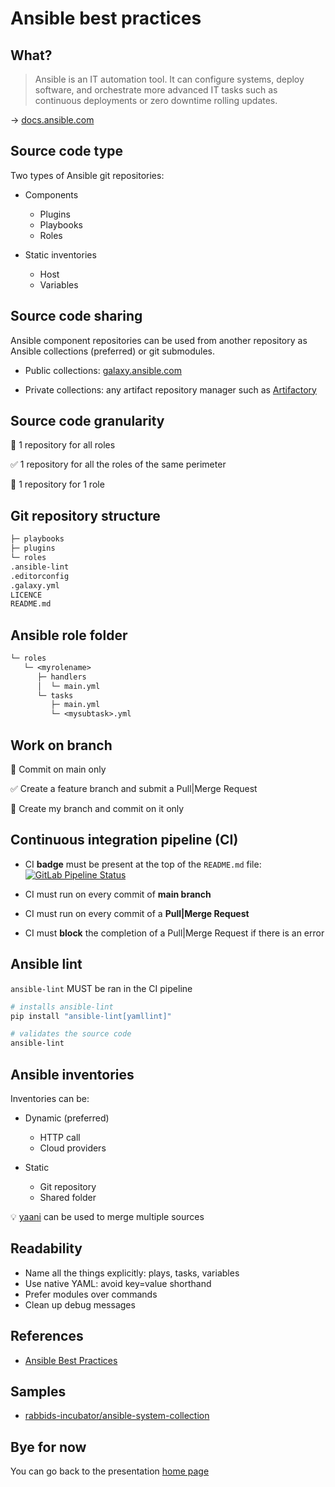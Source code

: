 <!--
theme: gaia
class:
 - invert
headingDivider: 2 
paginate: true
-->

<!--
_class:
 - lead
 - invert
-->

# Ansible best practices

## What?

> Ansible is an IT automation tool. It can configure systems, deploy software, and orchestrate more advanced IT tasks such as continuous deployments or zero downtime rolling updates.

→ [docs.ansible.com](https://docs.ansible.com/ansible/latest/index.html)

## Source code type

Two types of Ansible git repositories:

* Components
  * Plugins
  * Playbooks
  * Roles

* Static inventories
  * Host
  * Variables

## Source code sharing

Ansible component repositories can be used from another repository as Ansible collections (preferred) or git submodules.

* Public collections: [galaxy.ansible.com](https://galaxy.ansible.com/)

* Private collections: any artifact repository manager such as [Artifactory](https://jfrog.com/artifactory/)

## Source code granularity

:red_circle: 1 repository for all roles

:white_check_mark: 1 repository for all the roles of the same perimeter

:red_circle: 1 repository for 1 role

## Git repository structure

```txt
├─ playbooks
├─ plugins
└─ roles
.ansible-lint
.editorconfig
.galaxy.yml
LICENCE
README.md
```

## Ansible role folder

```txt
└─ roles
   └─ <myrolename>
      ├─ handlers
      │  └─ main.yml
      └─ tasks
         ├─ main.yml
         └─ <mysubtask>.yml
```

## Work on branch

:red_circle: Commit on main only

:white_check_mark: Create a feature branch and submit a Pull|Merge Request

:red_circle: Create my branch and commit on it only

## Continuous integration pipeline (CI)

* CI **badge** must be present at the top of the `README.md` file: [![GitLab Pipeline Status](https://gitlab.com/rabbids-incubator/infra-automation-best-practices/badges/main/pipeline.svg)](https://gitlab.com/rabbids-incubator/infra-automation-best-practices/-/pipelines)

* CI must run on every commit of **main branch**

* CI must run on every commit of a **Pull|Merge Request**

* CI must **block** the completion of a Pull|Merge Request if there is an error

## Ansible lint

`ansible-lint` MUST be ran in the CI pipeline

```bash
# installs ansible-lint
pip install "ansible-lint[yamllint]"

# validates the source code
ansible-lint
```

## Ansible inventories

Inventories can be:

* Dynamic (preferred)
  * HTTP call
  * Cloud providers

* Static
  * Git repository
  * Shared folder

:bulb: [yaani](https://github.com/a-delannoy/yaani) can be used to merge multiple sources

## Readability

* Name all the things explicitly: plays, tasks, variables
* Use native YAML: avoid key=value shorthand
* Prefer modules over commands
* Clean up debug messages

## References

* [Ansible Best Practices](https://ansible.github.io/workshops/decks/ansible_best_practices.pdf)

## Samples

* [rabbids-incubator/ansible-system-collection](https://github.com/rabbids-incubator/ansible-system-collection)

## Bye for now

You can go back to the presentation [home page](./index.html)
